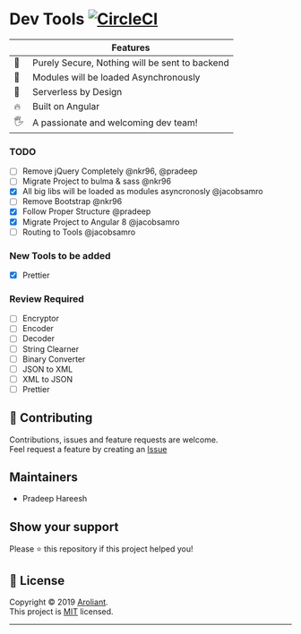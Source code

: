 # Dev Tools [![CircleCI](https://circleci.com/gh/Aroliant/DevTools.svg?style=svg)](https://circleci.com/gh/Aroliant/DevTools)

| | Features
-|-
🔑 | Purely Secure, Nothing will be sent to backend
🚀 | Modules will be loaded Asynchronously 
🔧 | Serverless by Design
🔥 | Built on Angular
🖐 | A passionate and welcoming dev team!

### TODO
* [ ]  Remove jQuery Completely @nkr96, @pradeep
* [ ]  Migrate Project to bulma & sass @nkr96
* [x]  All big libs will be loaded as modules asyncronosly @jacobsamro
* [ ]  Remove Bootstrap @nkr96
* [x]  Follow Proper Structure @pradeep
* [x]  Migrate Project to Angular 8 @jacobsamro
* [ ]  Routing to Tools @jacobsamro

### New Tools to be added
* [x] Prettier

### Review Required
* [ ] Encryptor
* [ ] Encoder
* [ ] Decoder
* [ ] String Clearner
* [ ] Binary Converter
* [ ] JSON to XML
* [ ] XML to JSON
* [ ] Prettier

## 🤝 Contributing

Contributions, issues and feature requests are welcome.<br />
Feel request a feature by creating an [Issue](https://github.com/Aroliant/DevTools/issues)

## Maintainers

* Pradeep Hareesh

## Show your support

Please ⭐️ this repository if this project helped you!

## 📝 License

Copyright © 2019 [Aroliant](https://github.com/aroliant).<br />
This project is [MIT](https://github.com/Aroliant/DevTools/blob/master/LICENSE) licensed.

---
